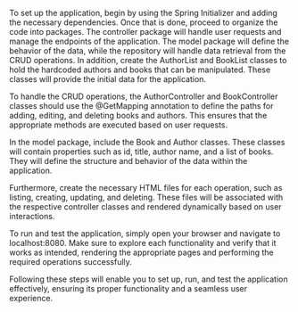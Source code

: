 
To set up the application, begin by using the Spring Initializer and adding the necessary dependencies. Once that is done, proceed to organize the code into packages.
The controller package will handle user requests and manage the endpoints of the application. The model package will define the behavior of the data, while the repository will handle data retrieval from the CRUD operations.
In addition, create the AuthorList and BookList classes to hold the hardcoded authors and books that can be manipulated. These classes will provide the initial data for the application.

To handle the CRUD operations, the AuthorController and BookController classes should use the @GetMapping annotation to define the paths for adding, editing, and deleting books and authors. 
This ensures that the appropriate methods are executed based on user requests.

In the model package, include the Book and Author classes. These classes will contain properties such as id, title, author name, and a list of books. They will define the structure and behavior of the data within the application.

Furthermore, create the necessary HTML files for each operation, such as listing, creating, updating, and deleting. These files will be associated with the respective controller classes and rendered dynamically based on user interactions.

To run and test the application, simply open your browser and navigate to localhost:8080. Make sure to explore each functionality and verify that it works as intended, rendering the appropriate pages and performing the required operations successfully.

Following these steps will enable you to set up, run, and test the application effectively, ensuring its proper functionality and a seamless user experience.